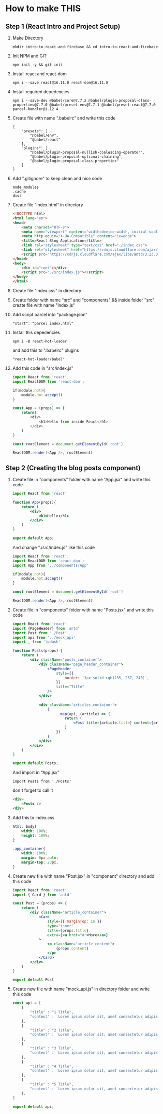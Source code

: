 # How to make THIS 
## Step 1 (React Intro and Project Setup)
1. Make Directory
    ```
    mkdir intro-to-react-and-firebase && cd intro-to-react-and-firebase
    ```

2. Init NPM and GIT
    ```
    npm init -y && git init 
    ```

3. Install react and react-dom
    ```
    npm i --save react@16.11.0 react-dom@16.11.0
    ```

4. Install required depedencies
    ```
    npm i --save-dev @babel/core@7.7.2 @babel/plugin-proposal-class-properties@7.7.0 @babel/preset-env@7.7.1 @babel/preset-react@7.7.0 parcel-bundler@1.12.4
    ```

5. Create file with name ".babelrc" and write this code
    ```
    {
        "presets": [
            "@babel/env",
            "@babel/react"
        ],
        "plugins": [
            "@babel/plugin-proposal-nullish-coalescing-operator",
            "@babel/plugin-proposal-optional-chaining",
            "@babel/plugin-proposal-class-properties"
        ]
    }
    ```

6. Add ".gitignore" to keep clean and nice code
    ```
    node_modules
    .cache
    dist
    ```

7. Create file "index.html" in directory
    ```html
    <!DOCTYPE html>
    <html lang="en">
    <head>
        <meta charset="UTF-8">
        <meta name="viewport" content="width=device-width, initial-scale=1.0">
        <meta http-equiv="X-UA-Compatible" content="ie=edge">
        <title>React Blog Application</title>
        <link rel="stylesheet" type="text/css" href="./index.css">
        <link rel="stylesheet" href="https://cdnjs.cloudflare.com/ajax/libs/antd/3.23.3/antd.css">
        <script src="https://cdnjs.cloudflare.com/ajax/libs/antd/3.23.3/antd.js"></script>
    </head>
    <body>
        <div id="root"></div>
        <script src="./src/index.js"></script>
    </body>
    </html>
    ```

8. Create file "index.css" in directory

9. Create folder with name "src" and "components" && inside folder "src" create file with name "index.js"

10. Add script parcel into "package.json"
    ```
    "start": "parcel index.html"  
    ```

11. Install this depedencies 
    ```
    npm i -D react-hot-loader
    ```
    and add this to ".babelrc" plugins
    ```
    "react-hot-loader/babel"
    ```

12. Add this code in "src/index.js"
    ```js
    import React from 'react';
    import ReactDOM from 'react-dom';

    if(module.hot){
        module.hot.accept()
    }

    const App = (props) => {
        return(
            <div>
                <h1>Hello from inside React</h1>
            </div>
        )
    }

    const rootElement = document.getElementById('root')

    ReactDOM.render(<App />, rootElement)
    ```

## Step 2 (Creating the blog posts component)

1. Create file in "components" folder with name "App.jsx" and write this code 

    ```jsx
    import React from 'react'

    function App(props){
        return (
            <div>
                <h1>Hello</h1>
            </div>
        )
    }

    export default App;
    ```

    And change "./src/index.js" like this code 
    ```js
    import React from 'react';
    import ReactDOM from 'react-dom';
    import App from '../components/App'

    if(module.hot){
        module.hot.accept()
    }

    const rootElement = document.getElementById('root')

    ReactDOM.render(<App />, rootElement)
    ```

2. Create file in "components" folder with name "Posts.jsx" and write this code

    ```jsx
    import React from 'react'
    import {PageHeader} from 'antd'
    import Post from './Post'
    import api from '../mock_api'
    import _ from 'lodash'

    function Posts(props) {
        return (
            <div className="posts_container">
                <div className="page_header_container">
                    <PageHeader
                        style={{
                            border: '1px solid rgb(235, 237, 240)',
                        }}
                        title="Title"
                    />
                </div>
                
                <div className="articles_container">
                    {
                        _.map(api, (article) => {
                            return (
                                <Post title={article.title} content={article.content} />
                            )
                        })
                    }
                </div>
            </div> 
        )
    }

    export default Posts;
    ```

    And import in "App.jsx"
    ```
    import Posts from './Posts'
    ```

    don't forget to call it 
    ```html
    <div>
        <Posts />
    <div>
    ```

3. Add this to index.css

    ```css
    html, body{
        width: 100%;
        height: 100%;
    }

    .app_container{
        width: 100%;
        margin: 0px auto;
        margin-top: 20px;
    }
    ```

4. Create new file with name "Post.jsx" in "component" directory and add this code
    ```jsx
    import React from 'react'
    import { Card } from 'antd'

    const Post = (props) => {
        return (
            <div className="article_container">
                <Card
                    style={{ marginTop: 16 }}
                    type="inner"
                    title={props.title}
                    extra={<a href="#">More</a>}
                >
                    <p className="article_content">
                        {props.content}
                    </p>
                </Card>
            </div>
        )
    }

    export default Post

    ```

5. Create new file with name "mock_api.js" in directory folder and write this code 
    ```js
    const api = [
        {
            "title" : "1 Title",
            "content" : `Lorem ipsum dolor sit, amet consectetur adipisicing elit. Expedita, aut esse illum necessitatibus, molestias aliquam odio corporis est cum laborum sapiente officia impedit quidem voluptate, harum modi error quaerat eos!`
        },
        {
            "title" : "2 Title",
            "content" : `Lorem ipsum dolor sit, amet consectetur adipisicing elit. Expedita, aut esse illum necessitatibus, molestias aliquam odio corporis est cum laborum sapiente officia impedit quidem voluptate, harum modi error quaerat eos!`
        },
        {
            "title" : "3 Title",
            "content" : `Lorem ipsum dolor sit, amet consectetur adipisicing elit. Expedita, aut esse illum necessitatibus, molestias aliquam odio corporis est cum laborum sapiente officia impedit quidem voluptate, harum modi error quaerat eos!`
        },
        {
            "title" : "4 Title",
            "content" : `Lorem ipsum dolor sit, amet consectetur adipisicing elit. Expedita, aut esse illum necessitatibus, molestias aliquam odio corporis est cum laborum sapiente officia impedit quidem voluptate, harum modi error quaerat eos!`
        },
        {
            "title" : "5 Title",
            "content" : `Lorem ipsum dolor sit, amet consectetur adipisicing elit. Expedita, aut esse illum necessitatibus, molestias aliquam odio corporis est cum laborum sapiente officia impedit quidem voluptate, harum modi error quaerat eos!`
        },
    ]

    export default api;
    ```
